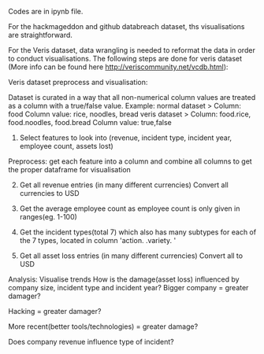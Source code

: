 Codes are in ipynb file.

For the hackmageddon and github databreach dataset, ths visualisations are straightforward.

For the Veris dataset, data wrangling is needed to reformat the data in order to conduct visualisations. 
The following steps are done for veris dataset (More info can be found here http://veriscommunity.net/vcdb.html):

   Veris dataset preprocess and visualisation:

   Dataset is curated in a way that all non-numerical column values are treated as a column with a true/false value.
   Example:  normal dataset > Column: food 					Column value: rice, noodles, bread
	     veris dataset  > Column: food.rice, food.noodles, food.bread	Column value: true,false



  1) Select features to look into (revenue, incident type, incident year, employee count, assets lost) 

  Preprocess: get each feature into a column and combine all columns to get the proper dataframe for visualisation

  2) Get all revenue entries (in many different currencies)
     Convert all currencies to USD

  3) Get the average employee count as employee count is only given in ranges(eg. 1-100)

  4) Get the incident types(total 7) which also has many subtypes for each of the 7 types, 
     located in column 'action. <incident type> .variety. <incident subtype>'

  4) Get all asset loss entries (in many different currencies)
     Convert all to USD

Analysis: Visualise trends
How is the damage(asset loss) influenced by company size, incident type and incident year?
Bigger company = greater damager?

Hacking = greater damager?

More recent(better tools/technologies) = greater damage?

Does company revenue influence type of incident?
